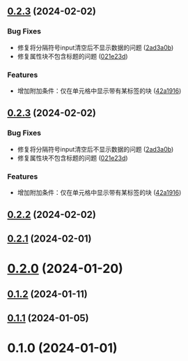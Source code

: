 ## [0.2.3](https://github.com/etchnight/siyuan-plugin-table-view/compare/v0.2.2...v0.2.3) (2024-02-02)


### Bug Fixes

* 修复将分隔符号input清空后不显示数据的问题 ([2ad3a0b](https://github.com/etchnight/siyuan-plugin-table-view/commit/2ad3a0b4547135b5efacdc8b3faa1a7c6aebf48f))
* 修复属性块不包含标题的问题 ([021e23d](https://github.com/etchnight/siyuan-plugin-table-view/commit/021e23d2735dc6368c07a2321882e1d1ab9e7bb8))


### Features

* 增加附加条件：仅在单元格中显示带有某标签的块 ([42a1916](https://github.com/etchnight/siyuan-plugin-table-view/commit/42a1916050955424628ad7dfb9d5c25afa02f354))



## [0.2.3](https://github.com/etchnight/siyuan-plugin-table-view/compare/v0.2.2...v0.2.3) (2024-02-02)


### Bug Fixes

* 修复将分隔符号input清空后不显示数据的问题 ([2ad3a0b](https://github.com/etchnight/siyuan-plugin-table-view/commit/2ad3a0b4547135b5efacdc8b3faa1a7c6aebf48f))
* 修复属性块不包含标题的问题 ([021e23d](https://github.com/etchnight/siyuan-plugin-table-view/commit/021e23d2735dc6368c07a2321882e1d1ab9e7bb8))


### Features

* 增加附加条件：仅在单元格中显示带有某标签的块 ([42a1916](https://github.com/etchnight/siyuan-plugin-table-view/commit/42a1916050955424628ad7dfb9d5c25afa02f354))



## [0.2.2](https://github.com/etchnight/siyuan-plugin-table-view/compare/v0.2.1...v0.2.2) (2024-02-02)



## [0.2.1](https://github.com/etchnight/siyuan-plugin-table-view/compare/v0.2.0...v0.2.1) (2024-02-01)



# [0.2.0](https://github.com/etchnight/siyuan-plugin-table-view/compare/v0.1.2...v0.2.0) (2024-01-20)



## [0.1.2](https://github.com/etchnight/siyuan-plugin-table-view/compare/v0.1.1...v0.1.2) (2024-01-11)



## [0.1.1](https://github.com/etchnight/siyuan-plugin-table-view/compare/v0.1.0...v0.1.1) (2024-01-05)



# 0.1.0 (2024-01-01)



